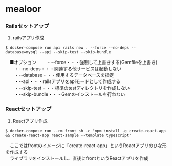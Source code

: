 # mealoor

### Railsセットアップ

1. railsアプリ作成

```
$ docker-compose run api rails new . --force --no-deps --database=mysql --api --skip-test --skip-bundle
```
　■オプション
　　・--force・・・強制して上書きする(Gemfileを上書き)  
　　・--no-deps・・・関連する他サービスは起動しない  
　　・--database・・・使用するデータベースを指定  
　　・--api・・・railsアプリをapiモードとして作成する  
　　・--skip-test・・・標準のtestディレクトリを作成しない  
　　・--skip-bundle・・・Gemのインストールを行わない  

### Reactセットアップ

1. Reactアプリ作成

```
$ docker-compose run --rm front sh -c "npm install -g create-react-app && create-react-app react-sample --template typescript"
```

　ここではfrontのイメージに「create-react-app」というReactアプリのひな形を作成する  
　ライブラリをインストールし、直後にfrontというReactアプリを作成  
